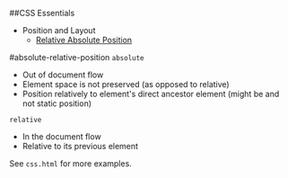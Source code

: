 ##CSS Essentials

* Position and Layout
  * [Relative Absolute Position](#absolute-relative-position)

#absolute-relative-position
`absolute`
* Out of document flow
* Element space is not preserved (as opposed to relative)
* Position relatively to element's direct ancestor element (might be <body> and not static position)

`relative`
* In the document flow
* Relative to its previous element

See `css.html` for more examples. 

